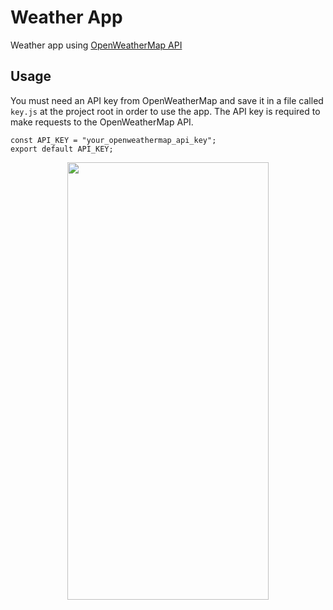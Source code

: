 # Weather App

Weather app using [OpenWeatherMap API](https://openweathermap.org/api)

## Usage
You must need an API key from OpenWeatherMap and save it in a file called `key.js` at the project root in order to use the app. The API key is required to make requests to the OpenWeatherMap API.


```
const API_KEY = "your_openweathermap_api_key";
export default API_KEY;
```

<div align="center">
  <img src="https://github.com/Lalitkumar4/weather-app/assets/64465383/94dca289-1a49-4658-9e44-4fd24c1fdab6" width="80%" height="700"/>
</div>


